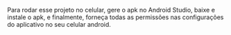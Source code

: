 Para rodar esse projeto no celular, gere o apk no Android Studio, baixe e instale o apk, e finalmente, forneça todas as permissões nas configurações do aplicativo no seu celular android.
